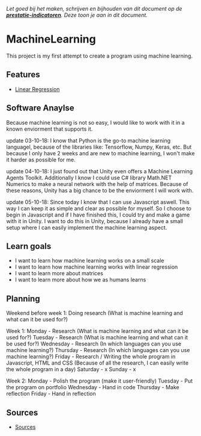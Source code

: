 *Let goed bij het maken, schrijven en bijhouden van dit document op de **[prestatie-indicatoren](https://drive.google.com/drive/folders/1y8l0Zr4E8b6gYJui_pSzQaoWr-gEr6JN?usp=sharing)**. Deze toon je aan in dit document.*

# MachineLearning
This project is my first attempt to create a program using machine learning.

## Features
- [Linear Regression](https://github.com/wesleycats/MachineLearning/blob/Develop/Linear%20Regression/script.js)

## Software Anaylse 
Because machine learning is not so easy, I would like to work with it in a known enviorment that supports it.

update 03-10-18: 
I know that Python is the go-to machine learning languagel, because of the libraries like: Tensorflow, Numpy, Keras, etc. But because I only have 2 weeks and are new to machine learning, I won't make it harder as possible for me.

update 04-10-18:
I just found out that Unity even offers a Machine Learning Agents Toolkit. Additionally I know I could use C# library Math.NET Numerics to make a neural network with the help of matrices. Because of these reasons, Unity has a big chance to be the enviorment I will work with.

update 05-10-18:
Since today I know that I can use Javascript aswell. This way I can keep it as simple and clear as possible for myself. So I choose to begin in Javascript and if I have finished this, I could try and make a game with it in Unity. I want to do this in Unity, because I already have a small setup where I can easily implement the machine learning aspect.

## Learn goals 
- I want to learn how machine learning works on a small scale
- I want to learn how machine learning works with linear regression
- I want to learn more about matrices
- I want to learn more about how we as humans learns

## Planning 
Weekend before week 1: Doing research (What is machine learning and what can it be used for?)

Week 1:
Monday - Research (What is machine learning and what can it be used for?)
Tuesday - Research (What is machine learning and what can it be used for?)
Wednesday - Research (In which languages can you use machine learning?)
Thursday - Research (In which languages can you use machine learning?)
Friday - Research / Writing the whole program in Javascript, HTML and CSS (Because of all the research, I can easily write the whole program in a day)
Saturday - x
Sunday - x

Week 2:
Monday - Polish the program (make it user-friendly)
Tuesday - Put the program on portfolio
Wednesday - Hand in code
Thursday - Make reflection
Friday - Hand in reflection

## Sources
- [Sources](https://github.com/wesleycats/MachineLearning/tree/Develop/Sources)
